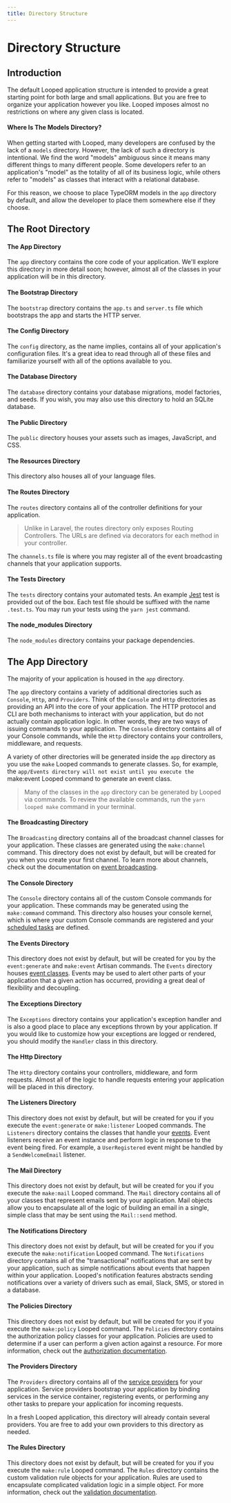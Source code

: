 ```yaml
---
title: Directory Structure
---
```

# Directory Structure

## Introduction

The default Looped application structure is intended to provide a great starting point for both large and small applications. But you are free to organize your application however you like. Looped imposes almost no restrictions on where any given class is located.

#### Where Is The Models Directory?

When getting started with Looped, many developers are confused by the lack of a `models` directory. However, the lack of such a directory is intentional. We find the word "models" ambiguous since it means many different things to many different people. Some developers refer to an application's "model" as the totality of all of its business logic, while others refer to "models" as classes that interact with a relational database.

For this reason, we choose to place TypeORM models in the `app` directory by default, and allow the developer to place them somewhere else if they choose.

## The Root Directory

#### The App Directory

The `app` directory contains the core code of your application. We'll explore this directory in more detail soon; however, almost all of the classes in your application will be in this directory.


#### The Bootstrap Directory

The `bootstrap` directory contains the `app.ts` and `server.ts` file which bootstraps the app and starts the HTTP server. 


#### The Config Directory

The `config` directory, as the name implies, contains all of your application's configuration files. It's a great idea to read through all of these files and familiarize yourself with all of the options available to you.


#### The Database Directory

The `database` directory contains your database migrations, model factories, and seeds. If you wish, you may also use this directory to hold an SQLite database.


#### The Public Directory

The `public` directory houses your assets such as images, JavaScript, and CSS.


#### The Resources Directory

This directory also houses all of your language files.


#### The Routes Directory

The `routes` directory contains all of the controller definitions for your application. 

> Unlike in Laravel, the routes directory only exposes Routing Controllers. The URLs are defined via decorators for each method in your controller. 

The `channels.ts` file is where you may register all of the event broadcasting channels that your application supports.


#### The Tests Directory

The `tests` directory contains your automated tests. An example [Jest](https://jestjs.io/) test is provided out of the box. Each test file should be suffixed with the name `.test.ts`. You may run your tests using the `yarn jest` command.

#### The node_modules Directory

The `node_modules` directory contains your package dependencies.

## The App Directory

The majority of your application is housed in the `app` directory. 

The `app` directory contains a variety of additional directories such as `Console`, `Http`, and `Providers`. Think of the `Console` and `Http` directories as providing an API into the core of your application. The HTTP protocol and CLI are both mechanisms to interact with your application, but do not actually contain application logic. In other words, they are two ways of issuing commands to your application. The `Console` directory contains all of your Console commands, while the `Http` directory contains your controllers, middleware, and requests.

A variety of other directories will be generated inside the `app` directory as you use the `make` Looped commands to generate classes. So, for example, the `app/Events directory will not exist until you execute the `make:event Looped command to generate an event class.

> Many of the classes in the `app` directory can be generated by Looped via commands. To review the available commands, run the `yarn looped make` command in your terminal.


#### The Broadcasting Directory

The `Broadcasting` directory contains all of the broadcast channel classes for your application. These classes are generated using the `make:channel` command. This directory does not exist by default, but will be created for you when you create your first channel. To learn more about channels, check out the documentation on [event broadcasting](/broadcasting).

#### The Console Directory

The `Console` directory contains all of the custom Console commands for your application. These commands may be generated using the `make:command` command. This directory also houses your console kernel, which is where your custom Console commands are registered and your [scheduled tasks](/scheduling) are defined.


#### The Events Directory

This directory does not exist by default, but will be created for you by the `event:generate` and `make:event` Artisan commands. The `Events` directory houses [event classes](/events). Events may be used to alert other parts of your application that a given action has occurred, providing a great deal of flexibility and decoupling.


#### The Exceptions Directory

The `Exceptions` directory contains your application's exception handler and is also a good place to place any exceptions thrown by your application. If you would like to customize how your exceptions are logged or rendered, you should modify the `Handler` class in this directory.


#### The Http Directory

The `Http` directory contains your controllers, middleware, and form requests. Almost all of the logic to handle requests entering your application will be placed in this directory.


#### The Listeners Directory

This directory does not exist by default, but will be created for you if you execute the `event:generate` or `make:listener` Looped commands. The `Listeners` directory contains the classes that handle your [events](/events). Event listeners receive an event instance and perform logic in response to the event being fired. For example, a `UserRegistered` event might be handled by a `SendWelcomeEmail` listener.


#### The Mail Directory

This directory does not exist by default, but will be created for you if you execute the `make:mail` Looped command. The `Mail` directory contains all of your classes that represent emails sent by your application. Mail objects allow you to encapsulate all of the logic of building an email in a single, simple class that may be sent using the `Mail::send` method.


#### The Notifications Directory

This directory does not exist by default, but will be created for you if you execute the `make:notification` Looped command. The `Notifications` directory contains all of the "transactional" notifications that are sent by your application, such as simple notifications about events that happen within your application. Looped's notification features abstracts sending notifications over a variety of drivers such as email, Slack, SMS, or stored in a database.


#### The Policies Directory

This directory does not exist by default, but will be created for you if you execute the `make:policy` Looped command. The `Policies` directory contains the authorization policy classes for your application. Policies are used to determine if a user can perform a given action against a resource. For more information, check out the [authorization documentation](/authorization).


#### The Providers Directory

The `Providers` directory contains all of the [service providers](/providers) for your application. Service providers bootstrap your application by binding services in the service container, registering events, or performing any other tasks to prepare your application for incoming requests.

In a fresh Looped application, this directory will already contain several providers. You are free to add your own providers to this directory as needed.

#### The Rules Directory

This directory does not exist by default, but will be created for you if you execute the `make:rule` Looped command. The `Rules` directory contains the custom validation rule objects for your application. Rules are used to encapsulate complicated validation logic in a simple object. For more information, check out the [validation documentation](/validation).
